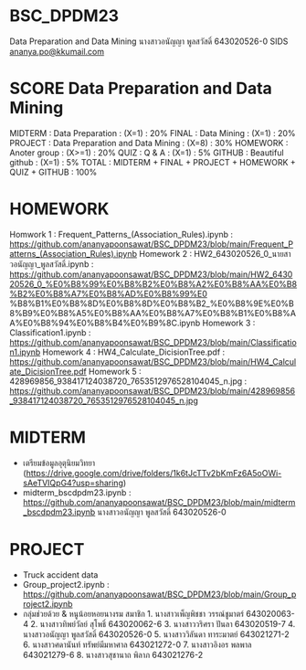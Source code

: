 # BSC_DPDM23
Data Preparation and Data Mining
นางสาวอนัญญา พูลสวัสดิ์ 643020526-0 SIDS
ananya.po@kkumail.com
# SCORE Data Preparation and Data Mining
MIDTERM  : Data Preparation                 : (X=1)  :   20%
FINAL    : Data Mining                      : (X=1)  :   20%
PROJECT  : Data Preparation and Data Mining : (X=8)  :   30%
HOMEWORK : Anoter group                     : (X>=1) :   20%
QUIZ     : Q & A                            : (X=1)  :   5%
GITHUB   : Beautiful github                 : (X=1)  :   5%
TOTAL    : MIDTERM + FINAL + PROJECT + HOMEWORK + QUIZ + GITHUB : 100%
# HOMEWORK
Homwork 1
  : Frequent_Patterns_(Association_Rules).ipynb
  : https://github.com/ananyapoonsawat/BSC_DPDM23/blob/main/Frequent_Patterns_(Association_Rules).ipynb
Homework 2
  : HW2_643020526_0_นายสาวอนัญญา_พูลสวัสดิ์.ipynb
  : https://github.com/ananyapoonsawat/BSC_DPDM23/blob/main/HW2_643020526_0_%E0%B8%99%E0%B8%B2%E0%B8%A2%E0%B8%AA%E0%B8%B2%E0%B8%A7%E0%B8%AD%E0%B8%99%E0
    %B8%B1%E0%B8%8D%E0%B8%8D%E0%B8%B2_%E0%B8%9E%E0%B8%B9%E0%B8%A5%E0%B8%AA%E0%B8%A7%E0%B8%B1%E0%B8%AA%E0%B8%94%E0%B8%B4%E0%B9%8C.ipynb
Homework 3
  : Classification1.ipynb
  : https://github.com/ananyapoonsawat/BSC_DPDM23/blob/main/Classification1.ipynb
Homework 4
  : HW4_Calculate_DicisionTree.pdf
  : https://github.com/ananyapoonsawat/BSC_DPDM23/blob/main/HW4_Calculate_DicisionTree.pdf
Homework 5
  : 428969856_938417124038720_7653512976528104045_n.jpg
  : https://github.com/ananyapoonsawat/BSC_DPDM23/blob/main/428969856_938417124038720_7653512976528104045_n.jpg
# MIDTERM
- เตรียมข้อมูลอุตุนิยมวิทยา (https://drive.google.com/drive/folders/1k6tJcTTv2bKmFz6A5oOWi-sAeTVIQpG4?usp=sharing)
- midterm_bscdpdm23.ipynb : https://github.com/ananyapoonsawat/BSC_DPDM23/blob/main/midterm_bscdpdm23.ipynb
      นางสาวอนัญญา พูลสวัสดิ์ 643020526-0
# PROJECT
- Truck accident data
- Group_project2.ipynb : https://github.com/ananyapoonsawat/BSC_DPDM23/blob/main/Group_project2.ipynb
- กลุ่มช่วยด้วย & หนูน้อยหอยนางรม
    สมาชิก
      1. นางสาวเพ็ญพิชชา วรรณ์ชูมาตร์     643020063-4
      2. นางสาวทิพย์วัลย์ สุโพธิ์           643020062-6
      3. นางสาววริศรา ปันลา             643020519-7
      4. นางสาวอนัญญา พูลสวัสดิ์         643020526-0
      5. นางสาววิลันดา ทาระมาตย์         643021271-2
      6. นางสาวศดานันท์ ทรัพย์มีมหาศาล   643021272-0
      7. นางสาวอิงอร พลพาล            643021279-6
      8. นางสาวสุชานาถ พิลาภ           643021276-2
